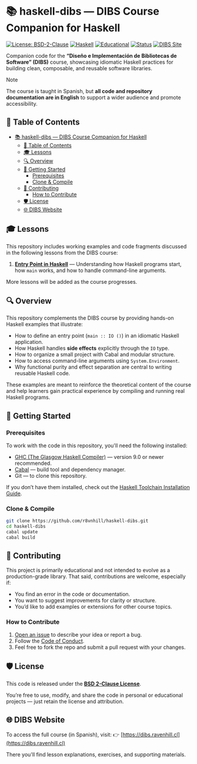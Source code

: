 # 📚 haskell-dibs — DIBS Course Companion for Haskell

[![License: BSD-2-Clause](https://img.shields.io/badge/License-BSD%202--Clause-blue.svg)](./LICENSE)
[![Haskell](https://img.shields.io/badge/Haskell-2021%2B-blue?logo=haskell)](https://www.haskell.org/downloads/)
[![Educational](https://img.shields.io/badge/purpose-educational-yellow)](https://dibs.ravenhill.cl)
[![Status](https://img.shields.io/badge/status-stable-brightgreen)]()
[![DIBS Site](https://img.shields.io/badge/website-dibs.ravenhill.cl-purple)](https://dibs.ravenhill.cl)


Companion code for the **“Diseño e Implementación de Bibliotecas de Software” (DIBS)** course, showcasing idiomatic Haskell practices for building clean, composable, and reusable software libraries.

>[!note]
> The course is taught in Spanish, but **all code and repository documentation are in English** to support a wider audience and promote accessibility.

## 📖 Table of Contents

- [📚 haskell-dibs — DIBS Course Companion for Haskell](#-haskell-dibs--dibs-course-companion-for-haskell)
  - [📖 Table of Contents](#-table-of-contents)
  - [🎓 Lessons](#-lessons)
  - [🔍 Overview](#-overview)
  - [📝 Getting Started](#-getting-started)
    - [Prerequisites](#prerequisites)
    - [Clone \& Compile](#clone--compile)
  - [🤝 Contributing](#-contributing)
    - [How to Contribute](#how-to-contribute)
  - [🛡️ License](#️-license)
  - [🌐 DIBS Website](#-dibs-website)

## 🎓 Lessons

This repository includes working examples and code fragments discussed in the following lessons from the DIBS course:

1. **[Entry Point in Haskell](https://dibs.ravenhill.cl/docs/type-fundamentals/basics/main/hs/)** — Understanding how Haskell programs start, how `main` works, and how to handle command-line arguments.

More lessons will be added as the course progresses.

## 🔍 Overview


This repository complements the DIBS course by providing hands-on Haskell examples that illustrate:

- How to define an entry point (`main :: IO ()`) in an idiomatic Haskell application.
- How Haskell handles **side effects** explicitly through the `IO` type.
- How to organize a small project with Cabal and modular structure.
- How to access command-line arguments using `System.Environment`.
- Why functional purity and effect separation are central to writing reusable Haskell code.

These examples are meant to reinforce the theoretical content of the course and help learners gain practical experience by compiling and running real Haskell programs.

## 📝 Getting Started

### Prerequisites

To work with the code in this repository, you'll need the following installed:

- [GHC (The Glasgow Haskell Compiler)](https://www.haskell.org/ghc/) — version 9.0 or newer recommended.
- [Cabal](https://www.haskell.org/cabal/) — build tool and dependency manager.
- Git — to clone this repository.

If you don’t have them installed, check out the [Haskell Toolchain Installation Guide](https://www.haskell.org/get-started/).

### Clone & Compile

```bash
git clone https://github.com/r8vnhill/haskell-dibs.git
cd haskell-dibs
cabal update
cabal build
```

## 🤝 Contributing

This project is primarily educational and not intended to evolve as a production-grade library. That said, contributions are welcome, especially if:

* You find an error in the code or documentation.
* You want to suggest improvements for clarity or structure.
* You’d like to add examples or extensions for other course topics.

### How to Contribute

1. [Open an issue](https://github.com/r8vnhill/haskell-dibs/issues) to describe your idea or report a bug.
2. Follow the [Code of Conduct](./CODE_OF_CONDUCT.md).
3. Feel free to fork the repo and submit a pull request with your changes.

## 🛡️ License

This code is released under the **[BSD 2-Clause License](./LICENSE)**.

You’re free to use, modify, and share the code in personal or educational projects — just retain the license and attribution.

## 🌐 DIBS Website

To access the full course (in Spanish), visit:
👉 [https://dibs.ravenhill.cl](https://dibs.ravenhill.cl)

There you'll find lesson explanations, exercises, and supporting materials.
